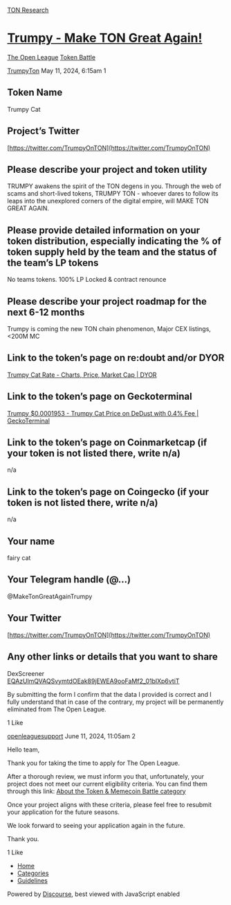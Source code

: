 [TON Research](/)

# [Trumpy - Make TON Great Again!](/t/trumpy-make-ton-great-again/16975)

[The Open League](/c/the-open-league/token-leaderboard/57)  [Token Battle](/c/the-open-league/token-leaderboard/57) 

    

[TrumpyTon](https://tonresear.ch/u/TrumpyTon)  May 11, 2024, 6:15am  1

## [](#token-name-1)Token Name

Trumpy Cat

## [](#projects-twitter-2)Project’s Twitter

[https://twitter.com/TrumpyOnTON](https://twitter.com/TrumpyOnTON)

## [](#please-describe-your-project-and-token-utility-3)Please describe your project and token utility

TRUMPY awakens the spirit of the TON degens in you. Through the web of scams and short-lived tokens, TRUMPY TON - whoever dares to follow its leaps into the unexplored corners of the digital empire, will MAKE TON GREAT AGAIN.

## [](#please-provide-detailed-information-on-your-token-distribution-especially-indicating-the-of-token-supply-held-by-the-team-and-the-status-of-the-teams-lp-tokens-4)Please provide detailed information on your token distribution, especially indicating the % of token supply held by the team and the status of the team’s LP tokens

No teams tokens. 100% LP Locked & contract renounce

## [](#please-describe-your-project-roadmap-for-the-next-6-12-months-5)Please describe your project roadmap for the next 6-12 months

Trumpy is coming the new TON chain phenomenon, Major CEX listings, <200M MC

## [](#link-to-the-tokens-page-on-redoubt-andor-dyor-6)Link to the token’s page on re:doubt and/or DYOR

[Trumpy Cat Rate - Charts, Price, Market Cap | DYOR](https://dyor.io/token/EQAzUlmQVAQSvymtdOEak89jEWEA9ooFaMf2_01blXp6vtiT)

## [](#link-to-the-tokens-page-on-geckoterminal-7)Link to the token’s page on Geckoterminal

[Trumpy $0.0001953 - Trumpy Cat Price on DeDust with 0.4% Fee | GeckoTerminal](https://www.geckoterminal.com/ton/pools/EQBDh6n-pE66kqGLso19egH8iz0fdAyhVK5bJystxXSsLh72)

## [](#link-to-the-tokens-page-on-coinmarketcap-if-your-token-is-not-listed-there-write-na-8)Link to the token’s page on Coinmarketcap (if your token is not listed there, write n/a)

n/a

## [](#link-to-the-tokens-page-on-coingecko-if-your-token-is-not-listed-there-write-na-9)Link to the token’s page on Coingecko (if your token is not listed there, write n/a)

n/a

## [](#your-name-10)Your name

fairy cat

## [](#your-telegram-handle-11)Your Telegram handle (@…)

@MakeTonGreatAgainTrumpy

## [](#your-twitter-12)Your Twitter

[https://twitter.com/TrumpyOnTON](https://twitter.com/TrumpyOnTON)

## [](#any-other-links-or-details-that-you-want-to-share-13)Any other links or details that you want to share

DexScreener  
[EQAzUlmQVAQSvymtdOEak89jEWEA9ooFaMf2\_01blXp6vtiT](https://dexscreener.com/ton/eqbdh6n-pe66kqglso19egh8iz0fdayhvk5bjystxxsslh72)

By submitting the form I confirm that the data I provided is correct and I fully understand that in case of the contrary, my project will be permanently eliminated from The Open League.

  1 Like

[openleaguesupport](https://tonresear.ch/u/openleaguesupport) June 11, 2024, 11:05am  2

Hello team,

Thank you for taking the time to apply for The Open League.

After a thorough review, we must inform you that, unfortunately, your project does not meet our current eligibility criteria. You can find them through this link: [About the Token & Memecoin Battle category](https://tonresear.ch/t/about-the-token-memecoin-battle-category/1274/)

Once your project aligns with these criteria, please feel free to resubmit your application for the future seasons.

We look forward to seeing your application again in the future.

Thank you.

  1 Like

*   [Home](/)
*   [Categories](/categories)
*   [Guidelines](/guidelines)

Powered by [Discourse](https://www.discourse.org), best viewed with JavaScript enabled
